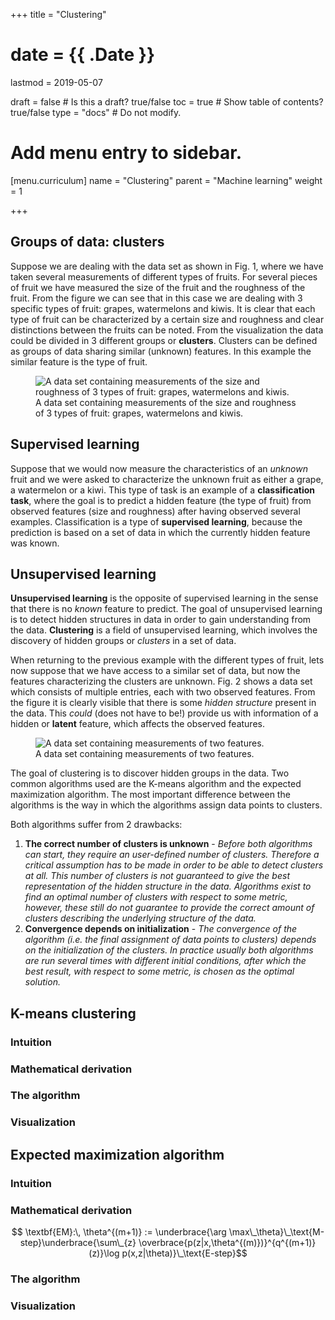 +++
title = "Clustering"

# date = {{ .Date }}
lastmod = 2019-05-07

draft = false  # Is this a draft? true/false
toc = true  # Show table of contents? true/false
type = "docs"  # Do not modify.

# Add menu entry to sidebar.
[menu.curriculum]
  name = "Clustering"
  parent = "Machine learning"
  weight = 1

+++

## Groups of data: clusters
Suppose we are dealing with the data set as shown in Fig. 1, where we have taken several measurements of different types of fruits. For several pieces of fruit we have measured the size of the fruit and the roughness of the fruit. From the figure we can see that in this case we are dealing with 3 specific types of fruit: grapes, watermelons and kiwis. It is clear that each type of fruit can be characterized by a certain size and roughness and clear distinctions between the fruits can be noted. From the visualization the data could be divided in 3 different groups or **clusters**. Clusters can be defined as groups of data sharing similar (unknown) features. In this example the similar feature is the type of fruit.

<div style="max-width: 600px; margin: auto">
  <figure>
    <img
      src="/../files/7.Images/clusters_fruit_annotated.svg"
      alt="A data set containing measurements of the size and roughness of 3 types of fruit: grapes, watermelons and kiwis."
    />
    <figcaption class="numbered">
      A data set containing measurements of the size and roughness of 3 types of fruit: grapes, watermelons and kiwis.
    </figcaption>
  </figure>
</div>

## Supervised learning
Suppose that we would now measure the characteristics of an _unknown_ fruit and we were asked to characterize the unknown fruit as either a grape, a watermelon or a kiwi. This type of task is an example of a **classification task**, where the goal is to predict a hidden feature (the type of fruit) from observed features (size and roughness) after having observed several examples. Classification is a type of **supervised learning**, because the prediction is based on a set of data in which the currently hidden feature was known.

## Unsupervised learning
**Unsupervised learning** is the opposite of supervised learning in the sense that there is no _known_ feature to predict. The goal of unsupervised learning is to detect hidden structures in data in order to gain understanding from the data. **Clustering** is a field of unsupervised learning, which involves the discovery of hidden groups or *clusters* in a set of data.

When returning to the previous example with the different types of fruit, lets now suppose that we have access to a similar set of data, but now the features characterizing the clusters are unknown. Fig. 2 shows a data set which consists of multiple entries, each with two observed features. From the figure it is clearly visible that there is some _hidden structure_ present in the data. This _could_ (does not have to be!) provide us with information of a hidden or **latent** feature, which affects the observed features.

<div style="max-width: 600px; margin: auto">
  <figure>
    <img
      src="/../files/7.Images/clusters_general.svg"
      alt="A data set containing measurements of two features."
    />
    <figcaption class="numbered">
      A data set containing measurements of two features.
    </figcaption>
  </figure>
</div>

The goal of clustering is to discover hidden groups in the data. Two common algorithms used are the K-means algorithm and the expected maximization algorithm. The most important difference between the algorithms is the way in which the algorithms assign data points to clusters.

Both algorithms suffer from 2 drawbacks:

1. **The correct number of clusters is unknown** - _Before both algorithms can start, they require an user-defined number of clusters. Therefore a critical assumption has to be made in order to be able to detect clusters at all. This number of clusters is not guaranteed to give the best representation of the hidden structure in the data. Algorithms exist to find an optimal number of clusters with respect to some metric, however, these still do not guarantee to provide the correct amount of clusters describing the underlying structure of the data._
2. **Convergence depends on initialization** - _The convergence of the algorithm (i.e. the final assignment of data points to clusters) depends on the initialization of the clusters. In practice usually both algorithms are run several times with different initial conditions, after which the best result, with respect to some metric, is chosen as the optimal solution._



## K-means clustering

### Intuition


### Mathematical derivation


### The algorithm


### Visualization




## Expected maximization algorithm

### Intuition


### Mathematical derivation
$$ \textbf{EM}:\, \theta^{(m+1)} := \underbrace{\arg \max\_\theta}\_\text{M-step}\underbrace{\sum\_{z} \overbrace{p(z|x,\theta^{(m)})}^{q^{(m+1)}(z)}\log p(x,z|\theta)}\_\text{E-step}$$

### The algorithm


### Visualization
